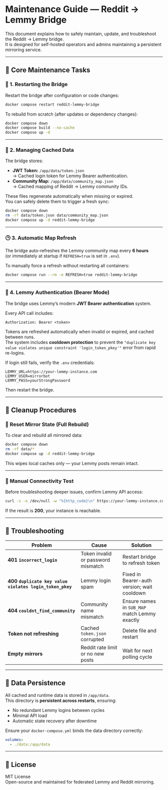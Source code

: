 # Maintenance Guide — Reddit → Lemmy Bridge

This document explains how to safely maintain, update, and troubleshoot the Reddit → Lemmy bridge.  
It is designed for self-hosted operators and admins maintaining a persistent mirroring service.

---

## 🧩 Core Maintenance Tasks

### 🔄 1. Restarting the Bridge

Restart the bridge after configuration or code changes:

```bash
docker compose restart reddit-lemmy-bridge
```

To rebuild from scratch (after updates or dependency changes):

```bash
docker compose down
docker compose build --no-cache
docker compose up -d
```

---

### 🧠 2. Managing Cached Data

The bridge stores:
- **JWT Token:** `/app/data/token.json`  
  → Cached login token for Lemmy Bearer authentication.
- **Community Map:** `/app/data/community_map.json`  
  → Cached mapping of Reddit → Lemmy community IDs.

These files regenerate automatically when missing or expired.  
You can safely delete them to trigger a fresh sync:

```bash
docker compose down
rm -rf data/token.json data/community_map.json
docker compose up -d reddit-lemmy-bridge
```

---

### 🕒 3. Automatic Map Refresh

The bridge auto-refreshes the Lemmy community map every **6 hours**  
(or immediately at startup if `REFRESH=true` is set in `.env`).

To manually force a refresh without restarting all containers:

```bash
docker compose run --rm -e REFRESH=true reddit-lemmy-bridge
```

---

### 🔑 4. Lemmy Authentication (Bearer Mode)

The bridge uses Lemmy’s modern **JWT Bearer authentication** system.

Every API call includes:
```http
Authorization: Bearer <token>
```

Tokens are refreshed automatically when invalid or expired, and cached between runs.  
The system includes **cooldown protection** to prevent the `"duplicate key value violates unique constraint 'login_token_pkey'"` error from rapid re-logins.

If login still fails, verify the `.env` credentials:

```
LEMMY_URL=https://your-lemmy-instance.com
LEMMY_USER=mirrorbot
LEMMY_PASS=yourStrongPassword
```

Then restart the bridge.

---

## 🧹 Cleanup Procedures

### 🧾 Reset Mirror State (Full Rebuild)

To clear and rebuild all mirrored data:

```bash
docker compose down
rm -rf data/*
docker compose up -d reddit-lemmy-bridge
```

This wipes local caches only — your Lemmy posts remain intact.

---

### 🧰 Manual Connectivity Test

Before troubleshooting deeper issues, confirm Lemmy API access:

```bash
curl -s -o /dev/null -w "%{http_code}\n" https://your-lemmy-instance.com/api/v3/site
```

If the result is **200**, your instance is reachable.

---

## 🧩 Troubleshooting

| Problem | Cause | Solution |
|----------|--------|-----------|
| **401 `incorrect_login`** | Token invalid or password mismatch | Restart bridge to refresh token |
| **400 `duplicate key value violates login_token_pkey`** | Lemmy login spam | Fixed in Bearer-auth version; wait cooldown |
| **404 `couldnt_find_community`** | Community name mismatch | Ensure names in `SUB_MAP` match Lemmy exactly |
| **Token not refreshing** | Cached `token.json` corrupted | Delete file and restart |
| **Empty mirrors** | Reddit rate limit or no new posts | Wait for next polling cycle |

---

## 🧱 Data Persistence

All cached and runtime data is stored in `/app/data`.  
This directory is **persistent across restarts**, ensuring:
- No redundant Lemmy logins between cycles
- Minimal API load
- Automatic state recovery after downtime

Ensure your `docker-compose.yml` binds the data directory correctly:

```yaml
volumes:
  - ./data:/app/data
```

---

## 🪪 License

MIT License  
Open-source and maintained for federated Lemmy and Reddit mirroring.
